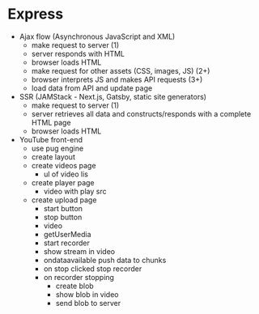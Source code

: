 # Express

* Ajax flow (Asynchronous JavaScript and XML)
  * make request to server (1)
  * server responds with HTML
  * browser loads HTML
  * make request for other assets (CSS, images, JS) (2+)
  * browser interprets JS and makes API requests (3+)
  * load data from API and update page
* SSR (JAMStack - Next.js, Gatsby, static site generators)
  * make request to server (1)
  * server retrieves all data and constructs/responds with a complete HTML page
  * browser loads HTML
* YouTube front-end
  * use pug engine
  * create layout
  * create videos page
    * ul of video lis
  * create player page
    * video with play src
  * create upload page
    * start button
    * stop button
    * video
    * getUserMedia
    * start recorder
    * show stream in video
    * ondataavailable push data to chunks
    * on stop clicked stop recorder
    * on recorder stopping
      * create blob
      * show blob in video
      * send blob to server
